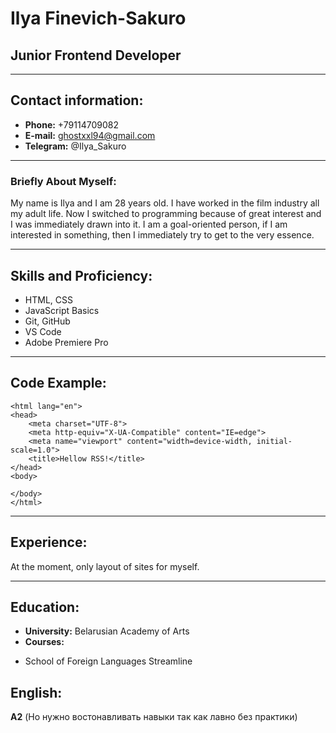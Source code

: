 # Ilya Finevich-Sakuro
## Junior Frontend Developer
--------------------------
## Contact information:
* **Phone:** +79114709082
* **E-mail:** ghostxxl94@gmail.com
* **Telegram:** @Ilya_Sakuro
---------------------------

### Briefly About Myself:

My name is Ilya and I am 28 years old.
I have worked in the film industry all my adult life.
Now I switched to programming because of great interest and I was immediately drawn into it.
I am a goal-oriented person, if I am interested in something, then I immediately try to get to the very essence.

------------------
## Skills and Proficiency:

* HTML, CSS
* JavaScript Basics
* Git, GitHub
* VS Code
* Adobe Premiere Pro

-----------------

## Code Example:

```<!DOCTYPE html>
<html lang="en">
<head>
    <meta charset="UTF-8">
    <meta http-equiv="X-UA-Compatible" content="IE=edge">
    <meta name="viewport" content="width=device-width, initial-scale=1.0">
    <title>Hellow RSS!</title>
</head>
<body>
    
</body>
</html>
```

-------------
## Experience:
At the moment, only layout of sites for myself.

-----------

## Education:
* **University:** Belarusian Academy of Arts
* **Courses:**
+ School of Foreign Languages Streamline

## English:
**A2** (Но нужно востонавливать навыки так как лавно без практики)